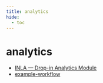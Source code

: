 ```yaml
---
title: analytics
hide:
  - toc
---
```


# analytics

- [INLA — Drop-in Analytics Module](https://cu-esiil.github.io/data-library/analytics/inla/)  
  <small></small>
- [example-workflow](https://cu-esiil.github.io/data-library/analytics/example-workflow/)
  <small></small>
